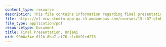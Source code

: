 ```yaml
---
content_type: resource
description: This file contains information regarding final presentation.
file: https://ol-ocw-studio-app-qa.s3.amazonaws.com/courses/15-s07-globalhealth-lab-spring-2013/90b0a34e611b8ba7cf76c1c8d91ed278_MIT15_S07S13_final_pres_unj.pdf
file_type: application/pdf
resourcetype: Document
title: Final Presentation, Unjani
uid: 90b0a34e-611b-8ba7-cf76-c1c8d91ed278
---
```

